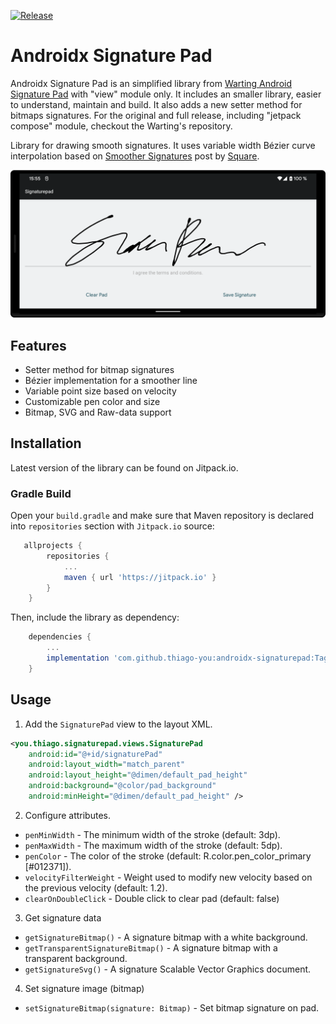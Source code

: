 [![Release](https://jitpack.io/v/thiago-you/androidx-signaturepad.svg)](https://jitpack.io/#thiago-you/androidx-signaturepad)

Androidx Signature Pad
====================

Androidx Signature Pad is an simplified library from [Warting Android Signature Pad](https://github.com/warting/android-signaturepad) with "view" module only. It includes an smaller library, easier to understand, maintain and build. It also adds a new setter method for bitmaps signatures. For the original and full release, including "jetpack compose" module, checkout the Warting's repository.

Library for drawing smooth signatures. It uses variable width Bézier curve interpolation based on [Smoother Signatures](https://developer.squareup.com/blog/smoother-signatures) post by [Square](https://squareup.com).

![Screenshot](/images/header.png)

## Features

* Setter method for bitmap signatures
* Bézier implementation for a smoother line
* Variable point size based on velocity
* Customizable pen color and size
* Bitmap, SVG and Raw-data support

## Installation

Latest version of the library can be found on Jitpack.io.

### Gradle Build

Open your `build.gradle` and make sure that Maven repository is declared into `repositories` section with `Jitpack.io` source:

```gradle
   allprojects {
		repositories {
			...
			maven { url 'https://jitpack.io' }
		}
	}
```

Then, include the library as dependency:

```gradle
	dependencies {
	    ...
        implementation 'com.github.thiago-you:androidx-signaturepad:Tag'
    }
```

## Usage

1. Add the `SignaturePad` view to the layout XML.

```xml
<you.thiago.signaturepad.views.SignaturePad
    android:id="@+id/signaturePad"
    android:layout_width="match_parent"
    android:layout_height="@dimen/default_pad_height"
    android:background="@color/pad_background"
    android:minHeight="@dimen/default_pad_height" />
```

2. Configure attributes.

* `penMinWidth` - The minimum width of the stroke (default: 3dp).
* `penMaxWidth` - The maximum width of the stroke (default: 5dp).
* `penColor` - The color of the stroke (default: R.color.pen_color_primary [#012371]).
* `velocityFilterWeight` - Weight used to modify new velocity based on the previous velocity (default: 1.2).
* `clearOnDoubleClick` - Double click to clear pad (default: false)

3. Get signature data

* `getSignatureBitmap()` - A signature bitmap with a white background.
* `getTransparentSignatureBitmap()` - A signature bitmap with a transparent background.
* `getSignatureSvg()` - A signature Scalable Vector Graphics document.

4. Set signature image (bitmap)

* `setSignatureBitmap(signature: Bitmap)` - Set bitmap signature on pad.
